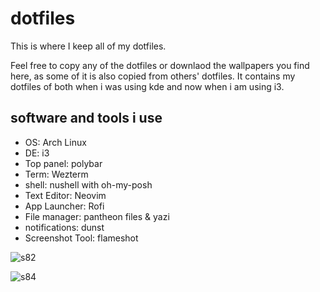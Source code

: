 # dotfiles
This is where I keep all of my dotfiles.

Feel free to copy any of the dotfiles or downlaod the wallpapers you find here, as some of it is also copied from others' dotfiles. It contains my dotfiles of both when i was using kde and now when i am using i3.

## software and tools i use
* OS: Arch Linux
* DE: i3
* Top panel: polybar
* Term: Wezterm
* shell: nushell with oh-my-posh
* Text Editor: Neovim
* App Launcher: Rofi
* File manager: pantheon files & yazi
* notifications: dunst
* Screenshot Tool: flameshot

![s82](https://github.com/user-attachments/assets/1e568e7a-a296-42a9-996e-cddedba18406)

![s84](https://github.com/user-attachments/assets/1ece1b0e-44e0-41e0-9c83-c6b4fef041fa)
